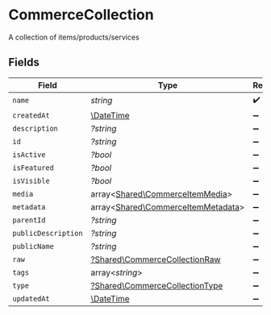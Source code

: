 # CommerceCollection

A collection of items/products/services


## Fields

| Field                                                                             | Type                                                                              | Required                                                                          | Description                                                                       |
| --------------------------------------------------------------------------------- | --------------------------------------------------------------------------------- | --------------------------------------------------------------------------------- | --------------------------------------------------------------------------------- |
| `name`                                                                            | *string*                                                                          | :heavy_check_mark:                                                                | N/A                                                                               |
| `createdAt`                                                                       | [\DateTime](https://www.php.net/manual/en/class.datetime.php)                     | :heavy_minus_sign:                                                                | N/A                                                                               |
| `description`                                                                     | *?string*                                                                         | :heavy_minus_sign:                                                                | N/A                                                                               |
| `id`                                                                              | *?string*                                                                         | :heavy_minus_sign:                                                                | N/A                                                                               |
| `isActive`                                                                        | *?bool*                                                                           | :heavy_minus_sign:                                                                | N/A                                                                               |
| `isFeatured`                                                                      | *?bool*                                                                           | :heavy_minus_sign:                                                                | N/A                                                                               |
| `isVisible`                                                                       | *?bool*                                                                           | :heavy_minus_sign:                                                                | N/A                                                                               |
| `media`                                                                           | array<[Shared\CommerceItemMedia](../../Models/Shared/CommerceItemMedia.md)>       | :heavy_minus_sign:                                                                | N/A                                                                               |
| `metadata`                                                                        | array<[Shared\CommerceItemMetadata](../../Models/Shared/CommerceItemMetadata.md)> | :heavy_minus_sign:                                                                | N/A                                                                               |
| `parentId`                                                                        | *?string*                                                                         | :heavy_minus_sign:                                                                | N/A                                                                               |
| `publicDescription`                                                               | *?string*                                                                         | :heavy_minus_sign:                                                                | N/A                                                                               |
| `publicName`                                                                      | *?string*                                                                         | :heavy_minus_sign:                                                                | N/A                                                                               |
| `raw`                                                                             | [?Shared\CommerceCollectionRaw](../../Models/Shared/CommerceCollectionRaw.md)     | :heavy_minus_sign:                                                                | N/A                                                                               |
| `tags`                                                                            | array<*string*>                                                                   | :heavy_minus_sign:                                                                | N/A                                                                               |
| `type`                                                                            | [?Shared\CommerceCollectionType](../../Models/Shared/CommerceCollectionType.md)   | :heavy_minus_sign:                                                                | N/A                                                                               |
| `updatedAt`                                                                       | [\DateTime](https://www.php.net/manual/en/class.datetime.php)                     | :heavy_minus_sign:                                                                | N/A                                                                               |